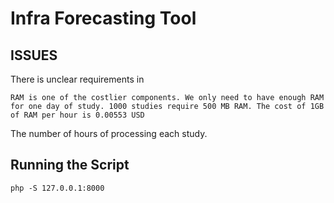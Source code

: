 # Infra Forecasting Tool

## ISSUES

There is unclear requirements in 

`RAM is one of the costlier components. We only need to have enough RAM for one day of study. 1000 studies require 500 MB RAM. The cost of 1GB of RAM per hour is 0.00553 USD`

The number of hours of processing each study.

## Running the Script
`php -S 127.0.0.1:8000`

